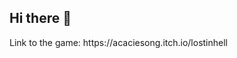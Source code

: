 ## Hi there 👋

<!--
- 🎥 Backend Software Engineer
- 🔭 I’m currently working on a GUI made with Java!
- 🌱 I’m currently learning AWS Cloud services, JavaScript and more DSA
- 👯 I’m looking to collaborate on ...
- 🤔 I’m looking for help with Data Structures and 
- 📫 How to reach me: email - helyanny@gmail.com or Linkedin: www.linkedin.com/in/helyanny
- 😄 Pronouns: she/her
- ⚡ Fun fact: I was a 2D character artist in a video game-making contest called GDM Studios (hosted by McGill GameDev)! 
--> Link to the game: https://acaciesong.itch.io/lostinhell
